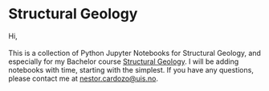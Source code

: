 # Structural Geology
Hi,
\
\
This is a collection of Python Jupyter Notebooks for Structural Geology, and especially for my Bachelor course [Structural Geology](https://www.youtube.com/playlist?list=PL1Oi4O0iZ7iYI4AsAV5JAsYzrB_M96L_y). I will be adding notebooks with time, starting with the simplest. If you have any questions, please contact me at [nestor.cardozo@uis.no](mailto:nestor.cardozo@uis.no).

